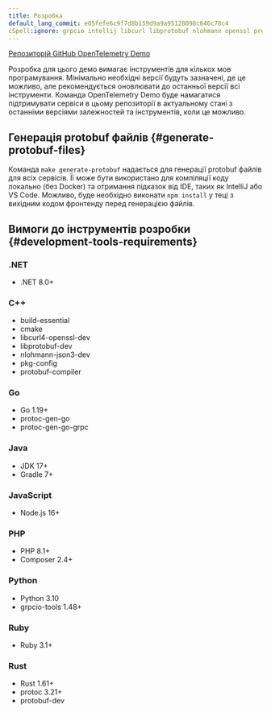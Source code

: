 ```yaml
---
title: Розробка
default_lang_commit: e05fefe6c9f7d8b159d9a9a95128098c646c78c4
cSpell:ignore: grpcio intellij libcurl libprotobuf nlohmann openssl protoc
---
```


[Репозиторій GitHub OpenTelemetry Demo](https://github.com/open-telemetry/opentelemetry-demo)

Розробка для цього демо вимагає інструментів для кількох мов програмування. Мінімально необхідні версії будуть зазначені, де це можливо, але рекомендується оновлювати до останньої версії всі інструменти. Команда OpenTelemetry Demo буде намагатися підтримувати сервіси в цьому репозиторії в актуальному стані з останніми версіями залежностей та інструментів, коли це можливо.

## Генерація protobuf файлів {#generate-protobuf-files}

Команда `make generate-protobuf` надається для генерації protobuf файлів для всіх сервісів. Її може бути використано для компіляції коду локально (без Docker) та отримання підказок від IDE, таких як IntelliJ або VS Code. Можливо, буде необхідно виконати `npm install` у теці з вихідним кодом фронтенду перед генерацією файлів.

## Вимоги до інструментів розробки {#development-tools-requirements}

### .NET

- .NET 8.0+

### C++

- build-essential
- cmake
- libcurl4-openssl-dev
- libprotobuf-dev
- nlohmann-json3-dev
- pkg-config
- protobuf-compiler

### Go

- Go 1.19+
- protoc-gen-go
- protoc-gen-go-grpc

### Java

- JDK 17+
- Gradle 7+

### JavaScript

- Node.js 16+

### PHP

- PHP 8.1+
- Composer 2.4+

### Python

- Python 3.10
- grpcio-tools 1.48+

### Ruby

- Ruby 3.1+

### Rust

- Rust 1.61+
- protoc 3.21+
- protobuf-dev
